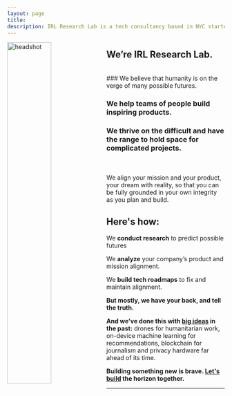 ```yaml
---
layout: page
title:
description: IRL Research Lab is a tech consultancy based in NYC started by Allison Burtch
---
```

<img src="/assets/headshot2.jpg" alt="headshot" align="left" style="width:45%">

## We’re IRL Research Lab.
<br>
### We believe that humanity is on the verge of many possible futures.

### We help teams of people build inspiring products.

### We thrive on the difficult and have the range to hold space for complicated projects. 

<br>
<br>
We align your mission and your product, your dream with reality, so that you can be fully grounded in your own integrity as you plan and build. 

## Here's how:

We **conduct research** to predict possible futures

We **analyze** your company’s product and mission alignment.

We **build tech roadmaps** to fix and maintain alignment.

**But mostly, we have your back, and tell the truth.**

**And we’ve done this with [big ideas](/reviews) in the past:** drones for humanitarian work, on-device machine learning for recommendations, blockchain for journalism and privacy hardware far ahead of its time. 

**Building something new is brave. [Let's build](/services) the horizon together.**

***